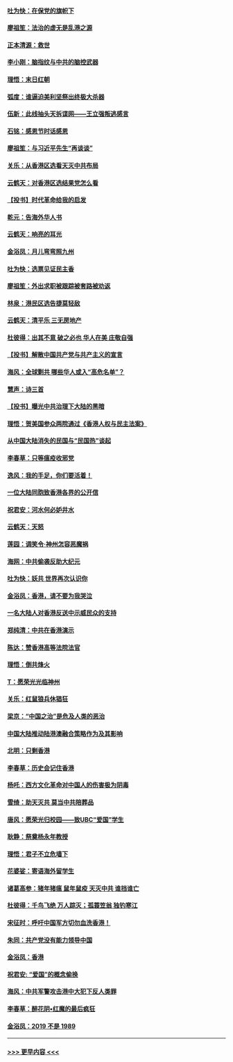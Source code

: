 #### [吐为快：在保党的旗帜下](../pages/nsc993/n11691188.md?t=11301644) 
#### [廖祖笙：法治的虚无是乱港之源](../pages/nsc993/n11690605.md?t=11301644) 
#### [正本清源：救世](../pages/nsc993/n11689134.md?t=11301644) 
#### [李小刚：脑指纹与中共的脑控武器](../pages/nsc993/n11688900.md?t=11301644) 
#### [理悟：末日红朝](../pages/nsc993/n11688829.md?t=11301644) 
#### [弧度：谁逼迫美利坚祭出终极大杀器](../pages/nsc993/n11688735.md?t=11301644) 
#### [伍新：此线抽头天拆谍网——王立强叛逃感言](../pages/nsc993/n11687981.md?t=11301644) 
#### [石铭：感恩节时话感恩](../pages/nsc993/n11687568.md?t=11301644) 
#### [廖祖笙：与习近平先生“再谈谈”](../pages/nsc993/n11687005.md?t=11301644) 
#### [关乐：从香港区选看天灭中共布局](../pages/nsc993/n11686647.md?t=11301644) 
#### [云鹤天：对香港区选结果党怎么看](../pages/nsc993/n11686216.md?t=11301644) 
#### [【投书】时代革命给我的启发](../pages/nsc993/n11684287.md?t=11301644) 
#### [乾元：告海外华人书](../pages/nsc993/n11684044.md?t=11301644) 
#### [云鹤天：响亮的耳光](../pages/nsc993/n11684254.md?t=11301644) 
#### [金浴凤：月儿弯弯照九州](../pages/nsc993/n11684231.md?t=11301644) 
#### [吐为快：选票见证民主香](../pages/nsc993/n11684206.md?t=11301644) 
#### [廖祖笙：外出求职被跟踪被套路被劝返](../pages/nsc993/n11683874.md?t=11301644) 
#### [林泉：港民区选告捷莫轻敌](../pages/nsc993/n11683930.md?t=11301644) 
#### [云鹤天：清平乐 三无房地产](../pages/nsc993/n11681521.md?t=11301644) 
#### [杜彼得：出其不意 破之必也 华人在美 庄敬自强](../pages/nsc993/n11679554.md?t=11301644) 
#### [【投书】解散中国共产党与共产主义的宣言](../pages/nsc993/n11679177.md?t=11301644) 
#### [海风：全球剿共 哪些华人或入“高危名单”？](../pages/nsc993/n11678617.md?t=11301644) 
#### [慧声：诗三首](../pages/nsc993/n11678848.md?t=11301644) 
#### [【投书】曝光中共治理下大陆的黑暗](../pages/nsc993/n11678674.md?t=11301644) 
#### [理悟：贺美国参众两院通过《香港人权与民主法案》](../pages/nsc993/n11678104.md?t=11301644) 
#### [从中国大陆消失的民国与“民国热”谈起](../pages/nsc993/n11678075.md?t=11301644) 
#### [李春草：只等瘟疫收邪党](../pages/nsc993/n11677308.md?t=11301644) 
#### [逸风：我的手足，你们要活着！](../pages/nsc993/n11676352.md?t=11301644) 
#### [一位大陆同胞致香港各界的公开信](../pages/nsc993/n11675761.md?t=11301644) 
#### [祝君安：河水何必妒井水](../pages/nsc993/n11675746.md?t=11301644) 
#### [云鹤天：天怒](../pages/nsc993/n11675718.md?t=11301644) 
#### [莲园：调笑令‧神州怎容恶魔祸](../pages/nsc993/n11675648.md?t=11301644) 
#### [海网：中共偷袭反助大纪元](../pages/nsc993/n11673515.md?t=11301644) 
#### [吐为快：妖共 世界再次认识你](../pages/nsc993/n11673506.md?t=11301644) 
#### [金浴凤：香港，请不要为我哭泣](../pages/nsc993/n11673248.md?t=11301644) 
#### [一名大陆人对香港反送中示威民众的支持](../pages/nsc993/n11672615.md?t=11301644) 
#### [郑纯清：中共在香港演示](../pages/nsc993/n11670539.md?t=11301644) 
#### [陈达：赞香港高等法院法官](../pages/nsc993/n11669542.md?t=11301644) 
#### [理悟：倒共烽火](../pages/nsc993/n11668844.md?t=11301644) 
#### [T：愿荣光光临神州](../pages/nsc993/n11668421.md?t=11301644) 
#### [关乐：红鼠狼兵休猖狂](../pages/nsc993/n11668378.md?t=11301644) 
#### [梁京：“中国之治”是危及人类的恶治](../pages/nsc993/n11668328.md?t=11301644) 
#### [中国大陆推动陆港澳融合策略作为及其影响](../pages/nsc993/n11668157.md?t=11301644) 
#### [北明：只剩香港](../pages/nsc993/n11668002.md?t=11301644) 
#### [李春草：历史会记住香港](../pages/nsc993/n11667927.md?t=11301644) 
#### [杨吒：西方文化革命对中国人的伤害极为阴毒](../pages/nsc993/n11664521.md?t=11301644) 
#### [雪绮：助天灭共 莫当中共陪葬品](../pages/nsc993/n11662650.md?t=11301644) 
#### [唐风：愿荣光归校园——致UBC“爱国”学生](../pages/nsc993/n11662194.md?t=11301644) 
#### [耿静：祭奠杨永年教授](../pages/nsc993/n11662514.md?t=11301644) 
#### [理悟：君子不立危墙下](../pages/nsc993/n11662172.md?t=11301644) 
#### [花婆娑：寄语海外留学生](../pages/nsc993/n11662121.md?t=11301644) 
#### [诸葛高参：猪年猪瘟 鼠年鼠疫 天灭中共 谁挡谁亡](../pages/nsc993/n11661980.md?t=11301644) 
#### [杜彼得：千鸟飞绝 万人踪灭；孤蓑笠翁 独钓寒江](../pages/nsc993/n11661170.md?t=11301644) 
#### [宋征时：呼吁中国军方切勿血洗香港！](../pages/nsc993/n11415318.md?t=11301644) 
#### [朱同：共产党没有能力领导中国](../pages/nsc993/n11660421.md?t=11301644) 
#### [金浴凤：香港](../pages/nsc993/n11660419.md?t=11301644) 
#### [祝君安: “爱国”的概念偷换](../pages/nsc993/n11659706.md?t=11301644) 
#### [海风：中共军警攻击港中大犯下反人类罪](../pages/nsc993/n11659632.md?t=11301644) 
#### [李春草：醉花阴•红魔的最后疯狂](../pages/nsc993/n11659287.md?t=11301644) 
#### [金浴凤：2019 不是 1989](../pages/nsc993/n11657663.md?t=11301644) 

----
#### [ >>> 更早内容 <<< ](../indexes/nsc993-earlier.md)
